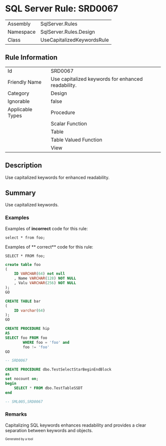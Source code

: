 ﻿# SQL Server Rule: SRD0067
  
|    |    |
|----|----|
| Assembly | SqlServer.Rules |
| Namespace | SqlServer.Rules.Design |
| Class | UseCapitalizedKeywordsRule |
  
## Rule Information
  
|    |    |
|----|----|
| Id | SRD0067 |
| Friendly Name | Use capitalized keywords for enhanced readability. |
| Category | Design |
| Ignorable | false |
| Applicable Types | Procedure  |
|   | Scalar Function |
|   | Table |
|   | Table Valued Function |
|   | View |
  
## Description
  
Use capitalized keywords for enhanced readability.
  
## Summary
  
Use capitalized keywords.
  
### Examples
  

Examples of **incorrect** code for this rule:
```tsql
select * from foo;
```
Examples of ** correct** code for this rule:
```tsql
SELECT * FROM foo;
```
  
```sql
create table foo
( 
	ID VARCHAR(64) not null
	, Name VARCHAR(128) NOT NULL
	, Valu VARCHAR(256) NOT NULL
);
GO

CREATE TABLE bar
( 
	ID varchar(64)
);
GO

CREATE PROCEDURE hip
AS
SELECT foo FROM foo 
		WHERE foo = 'foo' and
		foo != 'foo'
GO

-- SRD0067
```
```sql
CREATE PROCEDURE dbo.TestSelectStarBeginEndBlock
as
set nocount on;
begin
	SELECT * FROM dbo.TestTableSSDT
end

-- SML005,SRD0067
```
  
### Remarks
  
Capitalizing SQL keywords enhances readability and provides a clear separation between keywords and objects.
  
<sub><sup>Generated by a tool</sup></sub>
